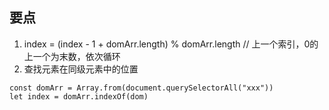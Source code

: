 ## 要点
1. index = (index - 1 + domArr.length) % domArr.length // 上一个索引，0的上一个为末数，依次循环
2. 查找元素在同级元素中的位置
```
const domArr = Array.from(document.querySelectorAll("xxx"))
let index = domArr.indexOf(dom)
```
